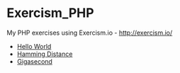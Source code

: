 # Exercism_PHP

My PHP exercises using Exercism.io - http://exercism.io/

* [Hello World](helloworld/README.md)
* [Hamming Distance](hamming/README.md)
* [Gigasecond](gigasecond/README.md)
